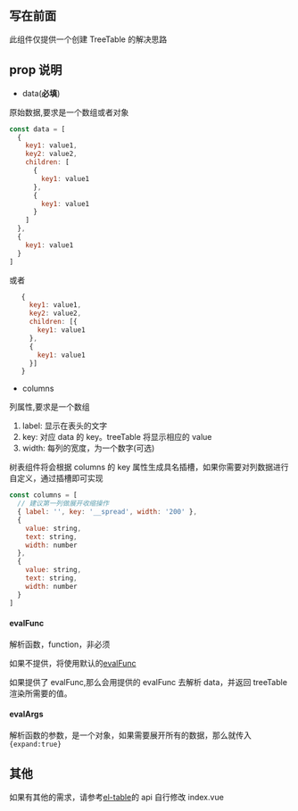 ## 写在前面

此组件仅提供一个创建 TreeTable 的解决思路

## prop 说明

- data(**必填**)

原始数据,要求是一个数组或者对象

```js
const data = [
  {
    key1: value1,
    key2: value2,
    children: [
      {
        key1: value1
      },
      {
        key1: value1
      }
    ]
  },
  {
    key1: value1
  }
]
```

或者

```javascript
   {
     key1: value1,
     key2: value2,
     children: [{
       key1: value1
     },
     {
       key1: value1
     }]
   }
```

- columns

列属性,要求是一个数组

1. label: 显示在表头的文字
2. key: 对应 data 的 key。treeTable 将显示相应的 value
3. width: 每列的宽度，为一个数字(可选)

树表组件将会根据 columns 的 key 属性生成具名插槽，如果你需要对列数据进行自定义，通过插槽即可实现

```javascript
const columns = [
  // 建议第一列做展开收缩操作
  { label: '', key: '__spread', width: '200' },
  {
    value: string,
    text: string,
    width: number
  },
  {
    value: string,
    text: string,
    width: number
  }
]
```

#### evalFunc

解析函数，function，非必须

如果不提供，将使用默认的[evalFunc](./eval.js)

如果提供了 evalFunc,那么会用提供的 evalFunc 去解析 data，并返回 treeTable 渲染所需要的值。

#### evalArgs

解析函数的参数，是一个对象，如果需要展开所有的数据，那么就传入`{expand:true}`

## 其他

如果有其他的需求，请参考[el-table](http://element-cn.eleme.io/#/en-US/component/table)的 api 自行修改 index.vue
